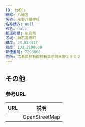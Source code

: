 ```yaml
---
ID: tpECs
総称: 八幡宮
名称: 永野八幡神社
名称読み: null
別名: null
都道府県: 広島県
区域: 神石高原町
緯度: 34.834417
経度: 133.2198608
郵便番号: 7293602
住所: 広島県神石郡神石高原町永野２９０２
---
```


## その他

### 参考URL

| URL | 説明          |
| --- | ------------- |
|     | OpenStreetMap |
